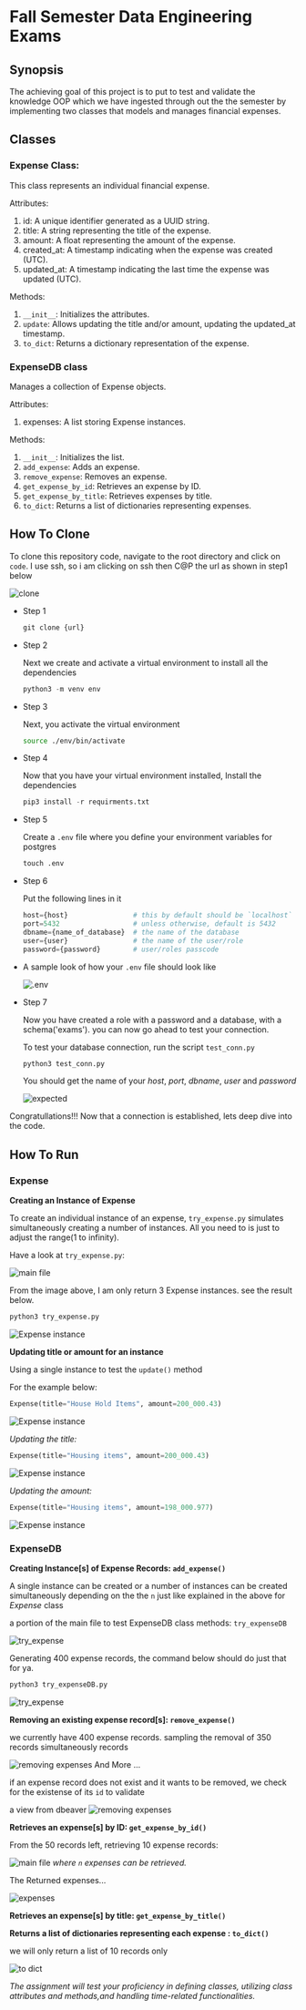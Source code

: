 # Fall Semester Data Engineering Exams

## Synopsis
 The achieving goal of this project is to put to test and validate the knowledge OOP which we have ingested through out the the semester by implementing two classes that models and manages financial expenses.

## Classes

 ### Expense Class:
  This class represents an individual financial expense.
  
  Attributes:
   1. id: A unique identifier generated as a UUID string.
   2. title: A string representing the title of the expense.
   3. amount: A float representing the amount of the expense.
   4. created_at: A timestamp indicating when the expense was created (UTC).
   5. updated_at: A timestamp indicating the last time the expense was updated (UTC).
    
  Methods:
   1. `__init__`: Initializes the attributes.
   2. `update`: Allows updating the title and/or amount, updating the updated_at timestamp.
   3. `to_dict`: Returns a dictionary representation of the expense.
 
 
 ### ExpenseDB class
  Manages a collection of Expense objects.
  
  Attributes:
   1. expenses: A list storing Expense instances.
  
  Methods:
   1. `__init__`: Initializes the list.
   2. `add_expense`: Adds an expense.
   3. `remove_expense`: Removes an expense.
   4. `get_expense_by_id`: Retrieves an expense by ID.
   5. `get_expense_by_title`: Retrieves expenses by title.
   6. `to_dict`: Returns a list of dictionaries representing expenses.

## How To Clone
 To clone this repository code, navigate to the root directory and click on `code`.
 I use ssh, so i am clicking on ssh then C@P the url as shown in step1 below

  ![clone](./img/clone.png)

- Step 1

  ```python
  git clone {url}
  ```

- Step 2

  Next we create and activate a virtual environment to install all the dependencies

  ```python
  python3 -m venv env
  ```

- Step 3

  Next, you activate the virtual environment

  ```bash
  source ./env/bin/activate
  ```

- Step 4

  Now that you have your virtual environment installed, Install the dependencies

  ```python
  pip3 install -r requirments.txt
  ```

- Step 5

  Create a `.env` file where you define your environment variables for postgres

  ```python
  touch .env
  ```

- Step 6

  Put the following lines in it

  ```python
  host={host}                # this by default should be `localhost`
  port=5432                  # unless otherwise, default is 5432
  dbname={name_of_database}  # the name of the database
  user={user}                # the name of the user/role
  password={password}        # user/roles passcode
  ```
 
- A sample look of how your `.env` file should look like

  ![.env](./img/_env.png ".env file")

- Step 7

  Now you have created a role with a password and a database, with a schema('exams'). you can now go ahead to test your connection.

  To test your database connection, run the script `test_conn.py`

  ```python
  python3 test_conn.py
  ```

  You should get the name of your *host*, *port*,  *dbname*, *user* and *password*

  ![expected](./img/expected.png)

Congratullations!!! Now that a connection is established, lets deep dive into the code.


## How To Run

### Expense

**Creating an Instance of Expense**

To create an individual instance of an expense, `try_expense.py` simulates simultaneously creating a number of instances.
All you need to is just to adjust the range(1 to infinity).

Have a look at  `try_expense.py`:

  ![main file](./img/try_expense.png)

From the image above, I am only return 3 Expense instances. see the result below.

 ```python
 python3 try_expense.py
 ```

  ![Expense instance](./img/result_1.png)


**Updating title or amount for an instance**

Using a single instance to test the `update()` method

For the example below:

```python
Expense(title="House Hold Items", amount=200_000.43)
```

  ![Expense instance](./img/exp1.png)

*Updating the title:*

```python
Expense(title="Housing items", amount=200_000.43)
```

  ![Expense instance](./img/exp2.png)

*Updating the amount:*

```python
Expense(title="Housing items", amount=198_000.977)
```

  ![Expense instance](./img/exp3.png)


### ExpenseDB

**Creating Instance[s] of Expense Records: `add_expense()`**

A single instance can be created or a number of instances can be created simultaneously depending on the the `n` just like explained in the above for *Expense* class

a portion of the main file to test ExpenseDB class methods: `try_expenseDB`

  ![try_expense](./img/n_instances.png)

Generating 400 expense records, the command below should do just that for ya.

```python
python3 try_expenseDB.py
```

  ![try_expense](./img/db1.png)


**Removing an existing expense record[s]: `remove_expense()`**

we currently have 400 expense records. sampling the removal of 350 records simultaneously records

  ![removing expenses](./img/remove.png) 
  And More ...

  if an expense record does not exist and it wants to be removed, we check for the existense of its `id` to validate

  a view from dbeaver
  ![removing expenses](./img/db2.png)


**Retrieves an expense[s] by ID: `get_expense_by_id()`**

From the 50 records left, retrieving 10 expense records:
 
  ![main file](./img/mechanism.png)
  *where `n` expenses can be retrieved.*

The Returned expenses...

  ![expenses](./img/byid.png)



**Retrieves an expense[s] by title: `get_expense_by_title()`**



**Returns a list of dictionaries representing each expense : `to_dict()`**

we will only return a list of 10 records only

  ![to dict](./img/to_dict.png)


*The assignment will test your proficiency in defining classes, utilizing class attributes and methods,and handling time-related functionalities.*

